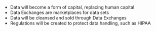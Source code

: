 - Data will become a form of capital, replacing human capital
- Data Exchanges are marketplaces for data sets
- Data will be cleansed and sold through Data Exchanges
- Regulations will be created to protect data handling, such as HIPAA